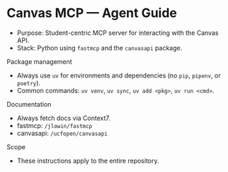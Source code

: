 # Canvas MCP — Agent Guide

- Purpose: Student-centric MCP server for interacting with the Canvas API.
- Stack: Python using `fastmcp` and the `canvasapi` package.

Package management
- Always use `uv` for environments and dependencies (no `pip`, `pipenv`, or `poetry`).
- Common commands: `uv venv`, `uv sync`, `uv add <pkg>`, `uv run <cmd>`.

Documentation
- Always fetch docs via Context7.
- fastmcp: `/jlowin/fastmcp`
- canvasapi: `/ucfopen/canvasapi`

Scope
- These instructions apply to the entire repository.

